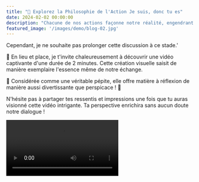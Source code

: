 ```yaml
---
title: "🌟 Explorez la Philosophie de l'Action Je suis, donc tu es"
date: 2024-02-02 00:00:00
description: "Chacune de nos actions façonne notre réalité, engendrant des conséquences, qu'elles soient teintées de positivité ou de négativité."
featured_image: '/images/demo/blog-02.jpg'
---
```


Cependant, je ne souhaite pas prolonger cette discussion à ce stade.'

🔄 En lieu et place, je t'invite chaleureusement à découvrir une vidéo captivante d'une durée de 2 minutes. Cette création visuelle saisit de manière exemplaire l'essence même de notre échange.

 🎥 Considérée comme une véritable pépite, elle offre matière à réflexion de manière aussi divertissante que perspicace ! 🤣

N'hésite pas à partager tes ressentis et impressions une fois que tu auras visionné cette vidéo intrigante. 
Ta perspective enrichira sans aucun doute notre dialogue ! 

<video src="../images/Je-suis-donc-tu-%20es%20.mp4" controls title="Title"></video>